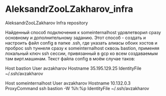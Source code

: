 # AleksandrZooLZakharov_infra
AleksandrZooLZakharov Infra repository

Найденный способ подключения к someinternalhost удовлетворил сразу основному и дополнительному заданию. 
Этот способ - создать и настроить файл config в папке .ssh, где указать алиасы обоих хостов и проброс ssh туннеля сразу к someinternalhost сквозь bastion, применяя локальный ключ ssh сессии, привязанный в gcp ко всем создаваемым там вирт.машинам.
Текст файла config в моём случае таков:

Host bastion
 User avzakharov
 Hostname 35.195.129.25
 IdentityFile ~/.ssh/avzakharov

Host someinternalhost
 User avzakharov
 Hostname 10.132.0.3
 ProxyCommand ssh bastion -W %h:%p
 IdentityFile ~/.ssh/avzakharov

